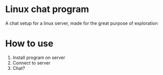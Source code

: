 # Linux chat program
A chat setup for a linux server, made for the great purpose of exploration

# How to use
1. Install program on server
2. Connect to server
3. Chat?
